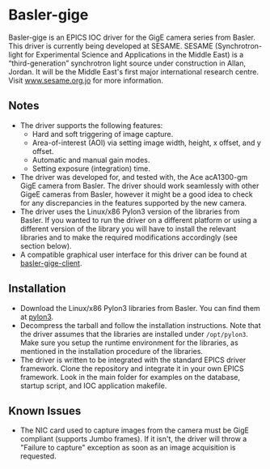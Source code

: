 # Basler-gige
Basler-gige is an EPICS IOC driver for the GigE camera series from Basler. This driver is currently being developed at SESAME. SESAME (Synchrotron-light for Experimental Science and Applications in the Middle East) is a “third-generation” synchrotron light source under construction in Allan, Jordan. It will be the Middle East's first major international research centre. Visit www.sesame.org.jo for more information.

## Notes
* The driver supports the following features:
  - Hard and soft triggering of image capture.
  - Area-of-interest (AOI) via setting image width, height, x offset, and y offset.
  - Automatic and manual gain modes.
  - Setting exposure (integration) time.
* The driver was developed for, and tested with, the Ace acA1300-gm GigE camera from Basler. The driver should work seamlessly with other GigeE cameras from Basler, however it might be a good idea to check for any discrepancies in the features supported by the new camera.
* The driver uses the Linux/x86 Pylon3 version of the libraries from Basler. If you wanted to run the driver on a different platform or using a different version of the library you will have to install the relevant libraries and to make the required modifications accordingly (see section below).
* A compatible graphical user interface for this driver can be found at [basler-gige-client](https://github.com/sesamecs/basler-gige-client).

## Installation
* Download the Linux/x86 Pylon3 libraries from Basler. You can find them at [pylon3](http://www.baslerweb.com/media/documents/pylon-3.2.0-x86.tar.gz).
* Decompress the tarball and follow the installation instructions. Note that the driver assumes that the libraries are installed under `/opt/pylon3`. Make sure you setup the runtime environment for the libraries, as mentioned in the installation procedure of the libraries.
* The driver is written to be integrated with the standard EPICS driver framework. Clone the repository and integrate it in your own EPICS framework. Look in the main folder for examples on the database, startup script, and IOC application makefile.

## Known Issues
* The NIC card used to capture images from the camera must be GigE compliant (supports Jumbo frames). If it isn't, the driver will throw a "Failure to capture" exception as soon as an image acquisition is requested.
